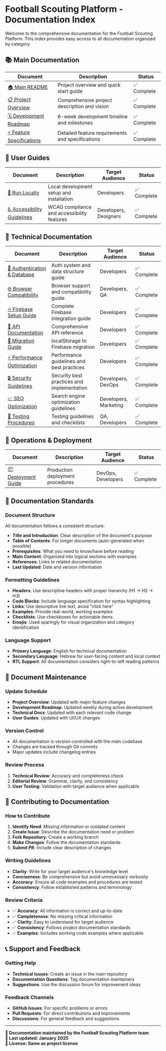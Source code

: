 # Football Scouting Platform - Documentation Index

Welcome to the comprehensive documentation for the Football Scouting Platform. This index provides easy access to all documentation organized by category.

## 📚 Main Documentation

| Document | Description | Status |
|----------|-------------|---------|
| [🏠 Main README](../README.md) | Project overview and quick start guide | ✅ Complete |
| [📋 Project Overview](PROJECT_OVERVIEW.md) | Comprehensive project description and vision | ✅ Complete |
| [🗓️ Development Roadmap](DEVELOPMENT_ROADMAP.md) | 6-week development timeline and milestones | ✅ Complete |
| [⚡ Feature Specifications](FEATURE_SPECIFICATIONS.md) | Detailed feature requirements and specifications | ✅ Complete |

## 🎯 User Guides

| Document | Description | Target Audience | Status |
|----------|-------------|-----------------|--------|
| [🚀 Run Locally](guides/RUN_LOCALLY.md) | Local development setup and installation | Developers | ✅ Complete |
| [♿ Accessibility Guidelines](guides/ACCESSIBILITY.md) | WCAG compliance and accessibility features | Developers, Designers | ✅ Complete |

## 🔧 Technical Documentation

| Document | Description | Target Audience | Status |
|----------|-------------|-----------------|--------|
| [🔐 Authentication & Database](technical/AUTH_DATABASE_GUIDE.md) | Auth system and data structure guide | Developers | ✅ Complete |
| [🌐 Browser Compatibility](technical/BROWSER_COMPATIBILITY.md) | Browser support and compatibility guide | Developers, QA | ✅ Complete |
| [🔥 Firebase Setup Guide](technical/FIREBASE_SETUP.md) | Complete Firebase integration guide | Developers | ✅ Complete |
| [📡 API Documentation](technical/API_DOCUMENTATION.md) | Comprehensive API reference | Developers | ✅ Complete |
| [🔄 Migration Guide](technical/MIGRATION_GUIDE.md) | localStorage to Firebase migration | Developers | ✅ Complete |
| [⚡ Performance Optimization](technical/PERFORMANCE.md) | Performance guidelines and best practices | Developers | ✅ Complete |
| [🔒 Security Guidelines](technical/SECURITY.md) | Security best practices and implementation | Developers, DevOps | ✅ Complete |
| [📈 SEO Optimization](technical/SEO.md) | Search engine optimization guidelines | Developers, Marketing | ✅ Complete |
| [🧪 Testing Procedures](technical/TESTING.md) | Testing guidelines and checklists | QA, Developers | ✅ Complete |

## 🚀 Operations & Deployment

| Document | Description | Target Audience | Status |
|----------|-------------|-----------------|--------|
| [📦 Deployment Guide](operations/DEPLOYMENT.md) | Production deployment procedures | DevOps, Developers | ✅ Complete |

## 📖 Documentation Standards

### Document Structure
All documentation follows a consistent structure:
- **Title and Introduction**: Clear description of the document's purpose
- **Table of Contents**: For longer documents (auto-generated when possible)
- **Prerequisites**: What you need to know/have before reading
- **Main Content**: Organized into logical sections with examples
- **References**: Links to related documentation
- **Last Updated**: Date and version information

### Formatting Guidelines
- **Headers**: Use descriptive headers with proper hierarchy (H1 → H2 → H3)
- **Code Blocks**: Include language specification for syntax highlighting
- **Links**: Use descriptive link text, avoid "click here"
- **Examples**: Provide real-world, working examples
- **Checklists**: Use checkboxes for actionable items
- **Emojis**: Used sparingly for visual organization and category identification

### Language Support
- **Primary Language**: English for technical documentation
- **Secondary Language**: Hebrew for user-facing content and local context
- **RTL Support**: All documentation considers right-to-left reading patterns

## 🔄 Document Maintenance

### Update Schedule
- **Project Overview**: Updated with major feature changes
- **Development Roadmap**: Updated weekly during active development
- **Technical Docs**: Updated with each relevant code change
- **User Guides**: Updated with UI/UX changes

### Version Control
- All documentation is version-controlled with the main codebase
- Changes are tracked through Git commits
- Major updates include changelog entries

### Review Process
1. **Technical Review**: Accuracy and completeness check
2. **Editorial Review**: Grammar, clarity, and consistency
3. **User Testing**: Validation with target audience when applicable

## 🤝 Contributing to Documentation

### How to Contribute
1. **Identify Need**: Missing information or outdated content
2. **Create Issue**: Describe the documentation need or problem
3. **Fork Repository**: Create a working branch
4. **Make Changes**: Follow the documentation standards
5. **Submit PR**: Include clear description of changes

### Writing Guidelines
- **Clarity**: Write for your target audience's knowledge level
- **Conciseness**: Be comprehensive but avoid unnecessary verbosity
- **Accuracy**: Ensure all code examples and procedures are tested
- **Consistency**: Follow established patterns and terminology

### Review Criteria
- ✅ **Accuracy**: All information is correct and up-to-date
- ✅ **Completeness**: No missing critical information
- ✅ **Clarity**: Easy to understand for target audience
- ✅ **Consistency**: Follows project documentation standards
- ✅ **Examples**: Includes working code examples where applicable

## 📞 Support and Feedback

### Getting Help
- **Technical Issues**: Create an issue in the main repository
- **Documentation Questions**: Tag documentation maintainers
- **Suggestions**: Use the discussion forum for improvement ideas

### Feedback Channels
- **GitHub Issues**: For specific problems or errors
- **Pull Requests**: For direct contributions and improvements
- **Discussions**: For general feedback and suggestions

---

**📝 Documentation maintained by the Football Scouting Platform team**  
**🔄 Last updated: January 2025**  
**📄 License: Same as project license**
